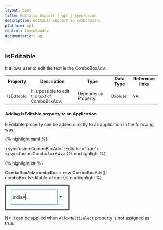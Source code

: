 ```yaml
---
layout: post
title: Editable Support | wpf | Syncfusion
description: editable support in comboboxadv 
platform: wpf
control: ComboBoxAdv
documentation: ug
---
```


## IsEditable

It allows user to edit the text in the ComboBoxAdv.



<table>
<tr>
<th>
Property</th><th>
Description</th><th>
Type</th><th>
Data Type</th><th>
Reference links</th></tr>
<tr>
<td>
IsEditable </td><td>
It is possible to edit the text of ComboBoxAdv.</td><td>
Dependency Property</td><td>
Boolean</td><td>
NA</td></tr>
</table>


#### Adding IsEditable property to an Application 

IsEditable property can be added directly to an application in the following way: 



{% highlight xaml %}


<syncfusion:ComboBoxAdv IsEditable="true"></syncfusion:ComboBoxAdv>
{% endhighlight %}

{% highlight c# %}


ComboBoxAdv comboBox = new ComboBoxAdv();       
comboBox.IsEditable = true;
{% endhighlight %}


![](ComboBoxAdv_images/ComboBoxAdv_img12.png)

N> It can be applied when `AllowMultiSelect` property is not assigned as true.

